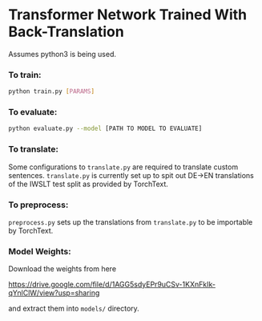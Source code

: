 # Transformer Network Trained With Back-Translation

Assumes python3 is being used.

### To train:

```bash
python train.py [PARAMS]
```

### To evaluate:

```bash
python evaluate.py --model [PATH TO MODEL TO EVALUATE]
```

### To translate:

Some configurations to `translate.py` are required to translate custom sentences.
`translate.py` is currently set up to spit out DE->EN translations of the IWSLT test split as provided by TorchText.

### To preprocess:

`preprocess.py` sets up the translations from `translate.py` to be importable by TorchText.

### Model Weights:

Download the weights from here

https://drive.google.com/file/d/1AGG5sdyEPr9uCSv-1KXnFkIk-qYnlClW/view?usp=sharing

and extract them into `models/` directory.
